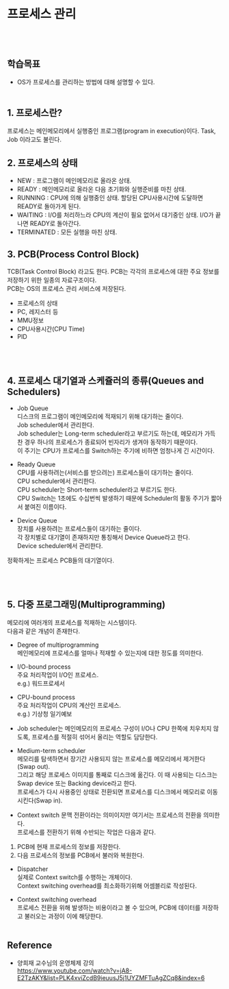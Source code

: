 # 프로세스 관리
<br></br>

## 학습목표
* OS가 프로세스를 관리하는 방법에 대해 설명할 수 있다.
<br></br>

## 1. 프로세스란?
프로세스는 메인메모리에서 실행중인 프로그램(program in execution)이다.  Task, Job 이라고도 불린다.
## 2. 프로세스의 상태
* NEW : 프로그램이 메인메모리로 올라온 상태.
* READY : 메인메모리로 올라온 다음 초기화와 실행준비를 마친 상태.
* RUNNING : CPU에 의해 실행중인 상태. 할당된 CPU사용시간에 도달하면 READY로 돌아가게 된다.
* WAITING : I/O를 처리하느라 CPU의 계산이 필요 없어서 대기중인 상태.  I/O가 끝나면 READY로 돌아간다.  
* TERMINATED : 모든 실행을 마친 상태.


## 3. PCB(Process Control Block)
TCB(Task Control Block) 라고도 한다.
PCB는 각각의 프로세스에 대한 주요 정보를 저장하기 위한 일종의 자료구조이다.  
PCB는 OS의 프로세스 관리 서비스에 저장된다.  
* 프로세스의 상태
* PC, 레지스터 등
* MMU정보
* CPU사용시간(CPU Time)
* PID

<br></br>

## 4. 프로세스 대기열과 스케쥴러의 종류(Queues and Schedulers)
* Job Queue  
디스크의 프로그램이 메인메모리에 적재되기 위해 대기하는 줄이다.  
Job scheduler에서 관리한다.  
Job scheduler는 Long-term scheduler라고 부르기도 하는데, 메모리가 가득 찬 경우 하나의 프로세스가 종료되어 빈자리가 생겨야 동작하기 때문이다.  
이 주기는 CPU가 프로세스를 Switch하는 주기에 비하면 엄청나게 긴 시간이다.
* Ready Queue  
CPU를 사용하려는(서비스를 받으려는) 프로세스들이 대기하는 줄이다.  
CPU scheduler에서 관리한다.  
CPU scheduler는 Short-term scheduler라고 부르기도 한다.  
CPU Switch는 1초에도 수십번씩 발생하기 때문에 Scheduler의 활동 주기가 짧아서 붙여진 이름이다.

* Device Queue  
장치를 사용하려는 프로세스들이 대기하는 줄이다.  
각 장치별로 대기열이 존재하지만 통칭해서 Device Queue라고 한다.  
Device scheduler에서 관리한다.

정확하게는 프로세스 PCB들의 대기열이다.

<br></br>

## 5. 다중 프로그래밍(Multiprogramming)
메모리에 여러개의 프로세스를 적재하는 시스템이다.  
다음과 같은 개념이 존재한다.
* Degree of multiprogramming  
메인메모리에 프로세스를 얼마나 적재할 수 있는지에 대한 정도를 의미한다.

* I/O-bound process  
주요 처리작업이 I/O인 프로세스.  
e.g.) 워드프로세서  

* CPU-bound process  
주요 처리작업이 CPU의 계산인 프로세스.  
e.g.) 기상청 일기예보

*  Job scheduler는 메인메모리의 프로세스 구성이 I/O나 CPU 한쪽에 치우치지 않도록, 프로세스를 적절히 섞어서 올리는 역할도 담당한다.

* Medium-term scheduler  
메모리를 탐색하면서 장기간 사용되지 않는 프로세스를 메모리에서 제거한다(Swap out).  
그리고 해당 프로세스 이미지를 통째로 디스크에 옮긴다.  이 때 사용되는 디스크는 Swap device 또는 Backing device라고 한다.  
프로세스가 다시 사용중인 상태로 전환되면 프로세스를 디스크에서 메모리로 이동시킨다(Swap in).

* Context switch
문맥 전환이라는 의미이지만 여기서는 프로세스의 전환을 의미한다.  
프로세스를 전환하기 위해 수반되는 작업은 다음과 같다.  
1. PCB에 현재 프로세스의 정보를 저장한다.
2. 다음 프로세스의 정보를 PCB에서 불러와 복원한다.  

* Dispatcher  
실제로 Context switch를 수행하는 개체이다.  
Context switching overhead를 최소화하기위해 어셈블리로 작성된다.

* Context switching overhead  
프로세스 전환을 위해 발생하는 비용이라고 볼 수 있으며, PCB에 데이터를 저장하고 불러오는 과정이 이에 해당한다.
<br></br>

## Reference
* 양희재 교수님의 운영체제 강의  
https://www.youtube.com/watch?v=jA8-E2TzAKY&list=PLK4xviZcdB9ieuusJ5j1UYZMFTuAgZCq8&index=6